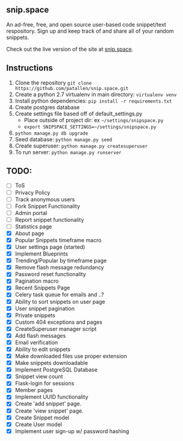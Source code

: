 ## snip.space
An ad-free, free, and open source user-based code snippet/text respository. Sign up and keep track of and share all of your random snippets.

Check out the live version of the site at [snip.space](http://snip.space/).


## Instructions
1. Clone the repository `git clone https://github.com/patallen/snip.space.git`
1. Create a python 2.7 virtualenv in main directory: `virtualenv venv`
1. Install python dependencies: `pip install -r requirements.txt`
1. Create postgres database
1. Create settings file based off of default_settings.py
	- Place outside of project dir: ex `~/settings/snipspace.py`
	- `export SNIPSPACE_SETTINGS=~/settings/snipspace.py`
1. `python manage.py db upgrade`
1. Seed database: `python manage.py seed`
1. Create superuser: `python manage.py createsuperuser`
1. To run server: `python manage.py runserver`

## TODO:
- [ ] ToS
- [ ] Privacy Policy
- [ ] Track anonymous users
- [ ] Fork Snippet Functionality
- [ ] Admin portal
- [ ] Report snippet functionality
- [ ] Statistics page
- [x] About page
- [x] Popular Snippets timeframe macro
- [x] User settings page (started)
- [x] Implement Blueprints
- [x] Trending/Popular by timeframe page
- [x] Remove flash message redundancy
- [x] Password reset functionality
- [x] Pagination macro
- [x] Recent Snippets Page
- [x] Celery task queue for emails and ..?
- [x] Ability to sort snippets on user page
- [x] User snippet pagination
- [x] Private snippets
- [x] Custom 404 exceptions and pages
- [x] CreateSuperuser manager script
- [x] Add flash messages
- [x] Email verification
- [x] Ability to edit snippets 
- [x] Make downloaded files use proper extension
- [x] Make snippets downloadable
- [x] Implement PostgreSQL Database
- [x] Snippet view count
- [x] Flask-login for sessions
- [x] Member pages
- [x] Implement UUID functionality
- [x] Create 'add snippet' page.
- [x] Create 'view snippet' page.
- [x] Create Snippet model
- [x] Create User model
- [x] Implement user sign-up w/ password hashing
